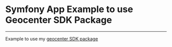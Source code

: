 # Symfony App Example to use Geocenter SDK Package
___

Example to use my [geocenter SDK package](https://github.com/Mubiridziri/geocenter)
